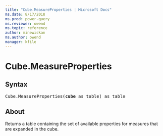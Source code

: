 ```yaml
---
title: "Cube.MeasureProperties | Microsoft Docs"
ms.date: 8/17/2018
ms.prod: power-query
ms.reviewer: owend
ms.topic: reference
author: minewiskan
ms.author: owend
manager: kfile
---
```

# Cube.MeasureProperties

## Syntax

<pre>
Cube.MeasureProperties(<b>cube</b> as table) as table
</pre>
  
## About  
Returns a table containing the set of available properties for measures that are expanded in the cube.
